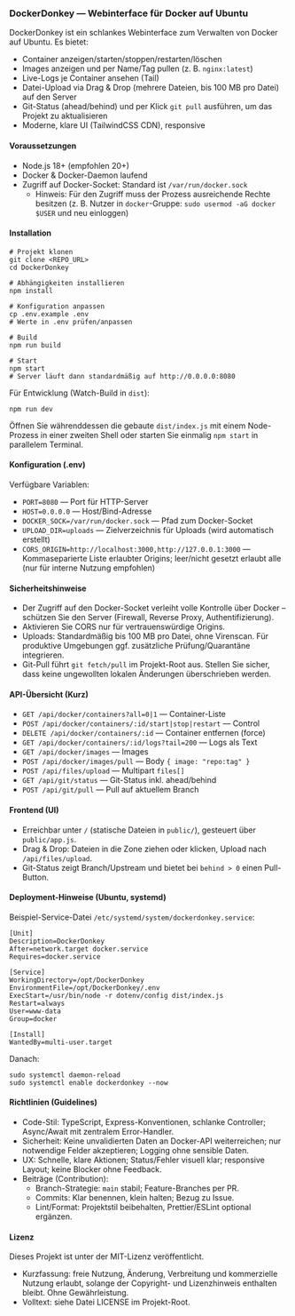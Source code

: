 ﻿### DockerDonkey — Webinterface für Docker auf Ubuntu

DockerDonkey ist ein schlankes Webinterface zum Verwalten von Docker auf Ubuntu. Es bietet:

- Container anzeigen/starten/stoppen/restarten/löschen
- Images anzeigen und per Name/Tag pullen (z. B. `nginx:latest`)
- Live-Logs je Container ansehen (Tail)
- Datei-Upload via Drag & Drop (mehrere Dateien, bis 100 MB pro Datei) auf den Server
- Git-Status (ahead/behind) und per Klick `git pull` ausführen, um das Projekt zu aktualisieren
- Moderne, klare UI (TailwindCSS CDN), responsive

#### Voraussetzungen
- Node.js 18+ (empfohlen 20+)
- Docker & Docker-Daemon laufend
- Zugriff auf Docker-Socket: Standard ist `/var/run/docker.sock`
  - Hinweis: Für den Zugriff muss der Prozess ausreichende Rechte besitzen (z. B. Nutzer in `docker`-Gruppe: `sudo usermod -aG docker $USER` und neu einloggen)

#### Installation
```
# Projekt klonen
git clone <REPO_URL>
cd DockerDonkey

# Abhängigkeiten installieren
npm install

# Konfiguration anpassen
cp .env.example .env
# Werte in .env prüfen/anpassen

# Build
npm run build

# Start
npm start
# Server läuft dann standardmäßig auf http://0.0.0.0:8080
```

Für Entwicklung (Watch-Build in `dist`):
```
npm run dev
```
Öffnen Sie währenddessen die gebaute `dist/index.js` mit einem Node-Prozess in einer zweiten Shell oder starten Sie einmalig `npm start` in parallelem Terminal.

#### Konfiguration (.env)
Verfügbare Variablen:
- `PORT=8080` — Port für HTTP-Server
- `HOST=0.0.0.0` — Host/Bind-Adresse
- `DOCKER_SOCK=/var/run/docker.sock` — Pfad zum Docker-Socket
- `UPLOAD_DIR=uploads` — Zielverzeichnis für Uploads (wird automatisch erstellt)
- `CORS_ORIGIN=http://localhost:3000,http://127.0.0.1:3000` — Kommaseparierte Liste erlaubter Origins; leer/nicht gesetzt erlaubt alle (nur für interne Nutzung empfohlen)

#### Sicherheitshinweise
- Der Zugriff auf den Docker-Socket verleiht volle Kontrolle über Docker – schützen Sie den Server (Firewall, Reverse Proxy, Authentifizierung).
- Aktivieren Sie CORS nur für vertrauenswürdige Origins.
- Uploads: Standardmäßig bis 100 MB pro Datei, ohne Virenscan. Für produktive Umgebungen ggf. zusätzliche Prüfung/Quarantäne integrieren.
- Git-Pull führt `git fetch/pull` im Projekt-Root aus. Stellen Sie sicher, dass keine ungewollten lokalen Änderungen überschrieben werden.

#### API-Übersicht (Kurz)
- `GET /api/docker/containers?all=0|1` — Container-Liste
- `POST /api/docker/containers/:id/start|stop|restart` — Control
- `DELETE /api/docker/containers/:id` — Container entfernen (force)
- `GET /api/docker/containers/:id/logs?tail=200` — Logs als Text
- `GET /api/docker/images` — Images
- `POST /api/docker/images/pull` — Body `{ image: "repo:tag" }`
- `POST /api/files/upload` — Multipart `files[]`
- `GET /api/git/status` — Git-Status inkl. ahead/behind
- `POST /api/git/pull` — Pull auf aktuellem Branch

#### Frontend (UI)
- Erreichbar unter `/` (statische Dateien in `public/`), gesteuert über `public/app.js`.
- Drag & Drop: Dateien in die Zone ziehen oder klicken, Upload nach `/api/files/upload`.
- Git-Status zeigt Branch/Upstream und bietet bei `behind > 0` einen Pull-Button.

#### Deployment-Hinweise (Ubuntu, systemd)
Beispiel-Service-Datei `/etc/systemd/system/dockerdonkey.service`:
```
[Unit]
Description=DockerDonkey
After=network.target docker.service
Requires=docker.service

[Service]
WorkingDirectory=/opt/DockerDonkey
EnvironmentFile=/opt/DockerDonkey/.env
ExecStart=/usr/bin/node -r dotenv/config dist/index.js
Restart=always
User=www-data
Group=docker

[Install]
WantedBy=multi-user.target
```
Danach:
```
sudo systemctl daemon-reload
sudo systemctl enable dockerdonkey --now
```

#### Richtlinien (Guidelines)
- Code-Stil: TypeScript, Express-Konventionen, schlanke Controller; Async/Await mit zentralem Error-Handler.
- Sicherheit: Keine unvalidierten Daten an Docker-API weiterreichen; nur notwendige Felder akzeptieren; Logging ohne sensible Daten.
- UX: Schnelle, klare Aktionen; Status/Fehler visuell klar; responsive Layout; keine Blocker ohne Feedback.
- Beiträge (Contribution):
  - Branch-Strategie: `main` stabil; Feature-Branches per PR.
  - Commits: Klar benennen, klein halten; Bezug zu Issue.
  - Lint/Format: Projektstil beibehalten, Prettier/ESLint optional ergänzen.

#### Lizenz
Dieses Projekt ist unter der MIT-Lizenz veröffentlicht.

- Kurzfassung: freie Nutzung, Änderung, Verbreitung und kommerzielle Nutzung erlaubt, solange der Copyright- und Lizenzhinweis enthalten bleibt. Ohne Gewährleistung.
- Volltext: siehe Datei LICENSE im Projekt-Root.
